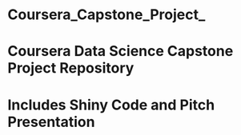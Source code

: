 # Coursera_Capstone_Project_
# Coursera Data Science Capstone Project Repository
# Includes Shiny Code and Pitch Presentation
